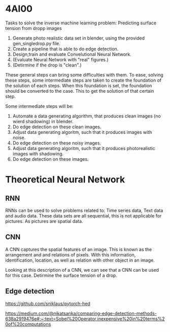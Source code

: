 # 4AI00
Tasks to solve the inverse machine learning problem: Predicting surface tension from dropp images
1.  Generate photo realistic data set in blender, using the provided gen_singledrop.py file.  
2.  Create a pipeline that is able to do edge detection.
3.  Design,train and evaluate Convelutional Neural Network.
4.  (Evaluate Neural Network with "real" figures.) 
5.  (Detirmine if the drop is "clean".)

These general steps can bring some difficulties with them. To ease, solving these steps, some intermediate steps are taken to create the foundation of the solution of each steps. When this foundation is set, the foundation should be converted to the case. This to get the solution of that certain step.

Some intermediate steps will be:
1.  Automate a data generating algorithm, that produces clean images (no wierd shadowing) in blender. 
2.  Do edge detection on these clean images.
3.  Adjust data generating algoritm, such that it produces images with noise.
4.  Do edge detection on these noisy images.
5.  Adjust data generating algoritm, such that it produces photorealistic images with shadowing.
5.  Do edge detection on these images.

# Theoretical Neural Network

## RNN

RNNs can be used to solve problems related to: Time series data, Text data and audio data. These data sets are all sequential, this is not applicable for pictures. As pictures are spatial data.

## CNN

A CNN captures the spatial features of an image. This is known as the arrangement and and relations of pixels. With this information, identification, location, as well as relation with other object in an image. 

Looking at this description of a CNN, we can see that a CNN can be used for this case. Detirmine the surface tension of a drop.

## Edge detection

https://github.com/sniklaus/pytorch-hed

https://medium.com/@nikatsanka/comparing-edge-detection-methods-638a2919476e#:~:text=Sobel%20Operator,inexpensive%20in%20terms%20of%20computations
